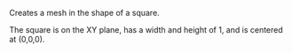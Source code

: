 Creates a mesh in the shape of a square.

The square is on the XY plane, has a width and height of 1, and is centered at (0,0,0).
